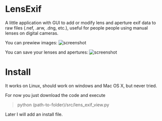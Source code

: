 # LensExif
A little application with GUI to add or modify lens and aperture exif data to raw files (.nef, .arw, .dng, etc.), useful for people people using manual lenses on digital cameras.

You can prewiew images:
![screenshot](https://github.com/nlaq/LensExif/blob/main/screenshot1.png)


You can save your lenses and apertures:
![screenshot](https://github.com/nlaq/LensExif/blob/main/screenshot2.png)

# Install

It works on Linux, should work on windows and Mac OS X, but never tried.

For now you just download the code and execute 

> python (path-to-folder)/src/lens_exif_view.py

Later I will add an install file.
